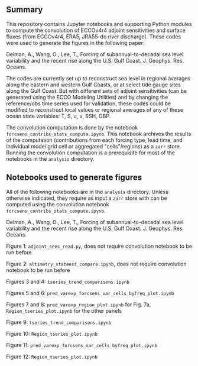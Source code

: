 ## Summary

This repository contains Jupyter notebooks and supporting Python modules to compute the convolution of ECCOv4r4 adjoint sensitivities and surface fluxes (from ECCOv4r4, ERA5, JRA55-do river discharge). These codes were used to generate the figures in the following paper:

Delman, A., Wang, O., Lee, T., Forcing of subannual-to-decadal sea level variability and the recent rise along the U.S. Gulf Coast. J. Geophys. Res. Oceans.

The codes are currently set up to reconstruct sea level in regional averages along the eastern and western Gulf Coasts, or at select tide gauge sites along the Gulf Coast. But with different sets of adjoint sensitivities (can be generated using the ECCO Modeling Utilities) and by changing the reference/obs time series used for validation, these codes could be modified to reconstruct local values or regional averages of any of these ocean state variables: T, S, u, v, SSH, OBP.

The convolution computation is done by the notebook `forcsens_contribs_stats_compute.ipynb`. This notebook archives the results of the computation (contributions from each forcing type, lead time, and individual model grid cell or aggregated "cells"/regions) as a `zarr` store. Running the convolution computation is a prerequisite for most of the notebooks in the `analysis` directory.


## Notebooks used to generate figures

All of the following notebooks are in the `analysis` directory. Unless otherwise indicated, they require as input a `zarr` store with can be computed using the convolution notebook `forcsens_contribs_stats_compute.ipynb`.

Delman, A., Wang, O., Lee, T., Forcing of subannual-to-decadal sea level variability and the recent rise along the U.S. Gulf Coast. J. Geophys. Res. Oceans.

Figure 1: `adjoint_sens_read.py`, does not require convolution notebook to be run before

Figure 2: `altimetry_stateest_compare.ipynb`, does not require convolution notebook to be run before

Figures 3 and 4: `tseries_trend_comparisons.ipynb`

Figures 5 and 6: `pred_varexp_forcsens_var_cells_byfreq_plot.ipynb`

Figures 7 and 8: `pred_varexp_region_plot.ipynb` for Fig. 7a, `Region_tseries_plot.ipynb` for the other panels

Figure 9: `tseries_trend_comparisons.ipynb`

Figure 10: `Region_tseries_plot.ipynb`

Figure 11: `pred_varexp_forcsens_var_cells_byfreq_plot.ipynb`

Figure 12: `Region_tseries_plot.ipynb`
